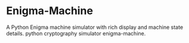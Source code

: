 # Enigma-Machine
A Python Enigma machine simulator with rich display and machine state details. python cryptography simulator enigma-machine.
